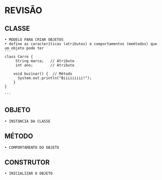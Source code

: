 #  REVISÃO

## CLASSE  
    • MODELO PARA CRIAR OBJETOS 
    • define as caracteríticas (atributos) e comportamentos (meétodos) que um objeto pode ter
    ```
    class Carro {
         String marca;   // Atributo
         int ano;        // Atributo

        void buzinar() {  // Método
          System.out.println("Biiiiiiiii!");
        }
    }

    ```
## OBJETO 
    • INSTâNCIA DA CLASSE

## MÉTODO 
    • COMPORTAMENTO DO OBJETO

## CONSTRUTOR 
    • INICIALIZAR O OBJETO
